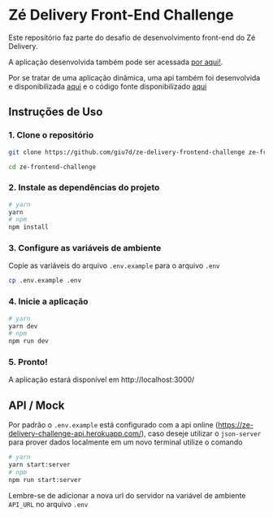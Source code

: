 # Zé Delivery Front-End Challenge

Este repositório faz parte do desafio de desenvolvimento front-end do Zé Delivery.

A aplicação desenvolvida também pode ser acessada [por aqui!](https://ze-delivery-frontend-challenge-mu.vercel.app/).

Por se tratar de uma aplicação dinâmica, uma api também foi desenvolvida e disponibilizada [aqui](https://ze-delivery-challenge-api.herokuapp.com/) e o código fonte disponibilizado [aqui](https://github.com/giu7d/ze-delivery-frontend-challenge-api)

## Instruções de Uso

### 1. Clone o repositório

```bash
git clone https://github.com/giu7d/ze-delivery-frontend-challenge ze-frontend-challenge

cd ze-frontend-challenge
```

### 2. Instale as dependências do projeto

```bash
# yarn
yarn
# npm
npm install
```

### 3. Configure as variáveis de ambiente

Copie as variáveis do arquivo `.env.example` para o arquivo `.env`

```bash
cp .env.example .env
```

### 4. Inicie a aplicação

```bash
# yarn
yarn dev
# npm
npm run dev
```

### 5. Pronto!

A aplicação estará disponível em http://localhost:3000/

## API / Mock

Por padrão o `.env.example` está configurado com a api online (https://ze-delivery-challenge-api.herokuapp.com/), caso deseje utilizar o `json-server` para prover dados localmente em um novo terminal utilize o comando

```bash
# yarn
yarn start:server
# npm
npm run start:server
```

Lembre-se de adicionar a nova url do servidor na variável de ambiente `API_URL` no arquivo `.env`
